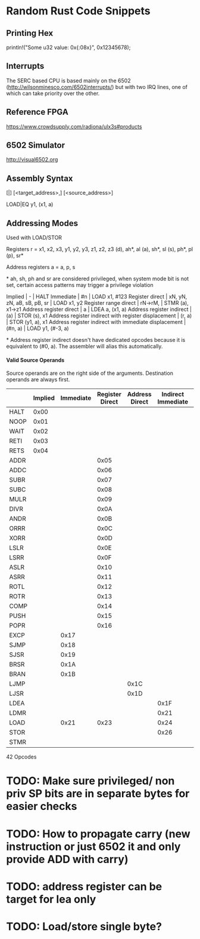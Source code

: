# Random Rust Code Snippets

## Printing Hex

println!("Some u32 value: 0x{:08x}", 0x12345678);

## Interrupts

The SERC based CPU is based mainly on the 6502 (http://wilsonminesco.com/6502interrupts/) but with two IRQ lines,
one of which can take priority over the other.

## Reference FPGA

https://www.crowdsupply.com/radiona/ulx3s#products

## 6502 Simulator

http://visual6502.org

## Assembly Syntax

<instruction>[|<condition>] [<target_address>,] [<source_address>]

LOAD|EQ y1, (x1, a)

## Addressing Modes

Used with LOAD/STOR

Registers r = x1, x2, x3, y1, y2, y3, z1, z2, z3 (d), ah*, al (a), sh*, sl (s), ph*, pl (p), sr*

Address registers a = a, p, s

\* ah, sh, ph and sr are considered privileged, when system mode bit is not set, certain access patterns may trigger a privilege violation

Implied | - | HALT
Immediate | #n | LOAD x1, #123
Register direct | xN, yN, zN, aB, sB, pB, sr | LOAD x1, y2
Register range direct | rN->rM, | STMR (a), x1->z1
Address register direct | a | LDEA a, (x1, a)
Address register indirect | (a) | STOR (s), x1
Address register indirect with register displacement | (r, a) | STOR (y1, a), x1
Address register indirect with immediate displacement | (#n, a) | LOAD y1, (#-3, a)

\* Address register indirect doesn't have dedicated opcodes because it is equivalent to (#0, a). The assembler will alias this automatically.

#### Valid Source Operands

Source operands are on the right side of the arguments. Destination operands are always first.

|      | Implied | Immediate | Register Direct | Address Direct | Indirect Immediate | Indirect Register | Register Range |
| ---- | ------- | --------- | --------------- | -------------- | ------------------ | ----------------- | -------------- |
| HALT | 0x00    |           |                 |                |                    |
| NOOP | 0x01    |           |                 |
| WAIT | 0x02    |           |                 |
| RETI | 0x03    |           |                 |
| RETS | 0x04    |           |                 |
| ADDR |         |           | 0x05            |
| ADDC |         |           | 0x06            |
| SUBR |         |           | 0x07            |
| SUBC |         |           | 0x08            |
| MULR |         |           | 0x09            |
| DIVR |         |           | 0x0A            |
| ANDR |         |           | 0x0B            |
| ORRR |         |           | 0x0C            |
| XORR |         |           | 0x0D            |
| LSLR |         |           | 0x0E            |
| LSRR |         |           | 0x0F            |
| ASLR |         |           | 0x10            |
| ASRR |         |           | 0x11            |
| ROTL |         |           | 0x12            |
| ROTR |         |           | 0x13            |
| COMP |         |           | 0x14            |
| PUSH |         |           | 0x15            |
| POPR |         |           | 0x16            |
| EXCP |         | 0x17      |                 |
| SJMP |         | 0x18      |                 |                |
| SJSR |         | 0x19      |                 |                |
| BRSR |         | 0x1A      |                 |
| BRAN |         | 0x1B      |                 |
| LJMP |         |           |                 | 0x1C           |
| LJSR |         |           |                 | 0x1D           |
| LDEA |         |           |                 |                | 0x1F               | 0x20              |
| LDMR |         |           |                 |                | 0x21               |                   |                |
| LOAD |         | 0x21      | 0x23            |                | 0x24               | 0x25              |
| STOR |         |           |                 |                | 0x26               | 0x27              |
| STMR |         |           |                 |                |                    |                   | 0x28           |

42 Opcodes

# TODO: Make sure privileged/ non priv SP bits are in separate bytes for easier checks

# TODO: How to propagate carry (new instruction or just 6502 it and only provide ADD with carry)

# TODO: address register can be target for lea only

# TODO: Load/store single byte?
